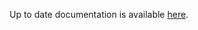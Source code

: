 <!-- DO NOT EDIT THIS FILE MANUALLY  -->
<!-- Please read the https://github.com/linuxserver/docker-webtop/blob/alpine-openbox/.github/CONTRIBUTING.md -->

Up to date documentation is available [here](https://github.com/linuxserver/docker-webtop/blob/master/README.md).
